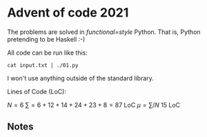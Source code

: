 # Advent of code 2021

The problems are solved in *functional=style* Python.
That is, Python pretending to be Haskell :-)

All code can be run like this:
```
cat input.txt | ./01.py
```
I won't use anything outside of the standard library.

Lines of Code (LoC):

$N = 6$
$\sum = 6 + 12 + 14 + 24 + 23 + 8 = 87$ LoC
$\mu = \sum / N ~ 15$ LoC

## Notes
